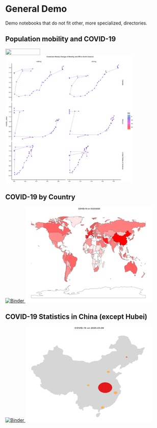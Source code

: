 ﻿# General Demo

Demo notebooks that do not fit other, more specialized, directories.

## Population mobility and COVID-19

<a href="https://nbviewer.jupyter.org/github/HIL-HK/lets-plot-examples/blob/master/demo/covid-19_and_mobility.ipynb" target="_blank"> 
  <img src="https://raw.githubusercontent.com/jupyter/design/master/logos/Badges/nbviewer_badge.png" width="109" height="20" align="left">
</a>


<img src="preview/covid-19_and_mobility.png" alt="Combined Weekly Change of Mobility and CRI in North America" width="400" height="400">

## COVID-19 by Country

<a href="https://mybinder.org/v2/gh/HIL-HK/lets-plot-examples/master?filepath=demo%2Fcovid-19_by_country.ipynb" target="_blank">
  <img src="https://mybinder.org/badge_logo.svg" alt="Binder">
</a>


<img src="preview/covid-19_by_country.png" alt="COVID-19 by Country" width="400" height="300">

## COVID-19 Statistics in China (except Hubei)

<a href="https://mybinder.org/v2/gh/HIL-HK/lets-plot-examples/master?filepath=demo%2Fcovid-19_in_China_except_Hubei.ipynb" target="_blank">
  <img src="https://mybinder.org/badge_logo.svg" alt="Binder">
</a>


<img src="preview/covid-19_in_China_except_Hubei.png" alt="COVID-19 by Country" width="400" height="300">